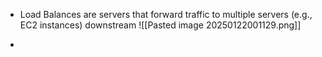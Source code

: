 -  Load Balances are servers that forward traffic to multiple servers (e.g., EC2 instances) downstream
![[Pasted image 20250122001129.png]]

- 